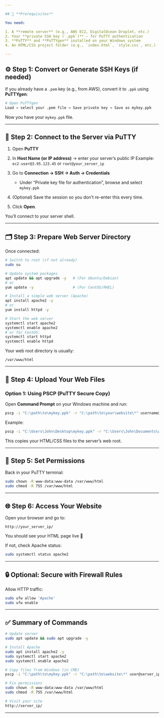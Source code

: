 ```yaml
---

## 🧰 **Prerequisites**

You need:

1. A **remote server** (e.g., AWS EC2, DigitalOcean Droplet, etc.)
2. Your **private SSH key (`.ppk`)** — for PuTTY authentication
3. **PuTTY** and **PuTTYgen** installed on your Windows system
4. An HTML/CSS project folder (e.g., `index.html`, `style.css`, etc.)

---
```


## ⚙️ **Step 1: Convert or Generate SSH Keys (if needed)**

If you already have a `.pem` key (e.g., from AWS), convert it to `.ppk` using **PuTTYgen**:

```bash
# Open PuTTYgen
Load → select your .pem file → Save private key → Save as mykey.ppk
```

Now you have your `mykey.ppk` file.

---

## 🔐 **Step 2: Connect to the Server via PuTTY**

1. Open **PuTTY**
2. In **Host Name (or IP address)** → enter your server’s public IP
   Example: `ec2-user@3.95.123.45` or `root@your_server_ip`
3. Go to **Connection → SSH → Auth → Credentials**

   * Under “Private key file for authentication”, browse and select `mykey.ppk`
4. (Optional) Save the session so you don’t re-enter this every time.
5. Click **Open**.

You’ll connect to your server shell.

---

## 🗂️ **Step 3: Prepare Web Server Directory**

Once connected:

```bash
# Switch to root (if not already)
sudo su

# Update system packages
apt update && apt upgrade -y   # (For Ubuntu/Debian)
# or
yum update -y                  # (For CentOS/RHEL)

# Install a simple web server (Apache)
apt install apache2 -y
# or
yum install httpd -y

# Start the web server
systemctl start apache2
systemctl enable apache2
# or for CentOS:
systemctl start httpd
systemctl enable httpd
```

Your web root directory is usually:

```
/var/www/html
```

---

## 📁 **Step 4: Upload Your Web Files**

### Option 1: Using **PSCP** (PuTTY Secure Copy)

Open **Command Prompt** on your Windows machine and run:

```bash
pscp -i "C:\path\to\mykey.ppk" -r "C:\path\to\your\website\*" username@your_server_ip:/var/www/html/
```

Example:

```bash
pscp -i "C:\Users\John\Desktop\mykey.ppk" -r "C:\Users\John\Documents\website\*" ubuntu@3.95.123.45:/var/www/html/
```

This copies your HTML/CSS files to the server’s web root.

---

## 🔧 **Step 5: Set Permissions**

Back in your PuTTY terminal:

```bash
sudo chown -R www-data:www-data /var/www/html
sudo chmod -R 755 /var/www/html
```

---

## 🌐 **Step 6: Access Your Website**

Open your browser and go to:

```
http://your_server_ip/
```

You should see your HTML page live 🎉

If not, check Apache status:

```bash
sudo systemctl status apache2
```

---

## 🔒 **Optional: Secure with Firewall Rules**

Allow HTTP traffic:

```bash
sudo ufw allow 'Apache'
sudo ufw enable
```

---

## ✅ **Summary of Commands**

```bash
# Update server
sudo apt update && sudo apt upgrade -y

# Install Apache
sudo apt install apache2 -y
sudo systemctl start apache2
sudo systemctl enable apache2

# Copy files from Windows (in CMD)
pscp -i "C:\path\to\mykey.ppk" -r "C:\path\to\website\*" user@server_ip:/var/www/html/

# Fix permissions
sudo chown -R www-data:www-data /var/www/html
sudo chmod -R 755 /var/www/html

# Visit your site
http://server_ip/
```

---

